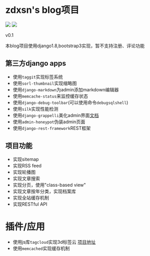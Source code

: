 # zdxsn's blog项目

[![](https://camo.githubusercontent.com/0b162e277a46df3fc0ed9ff6f3cb0463ed632ad8/68747470733a2f2f696d672e736869656c64732e696f2f62616467652f707974686f6e2d322e37253243332e342d626c75652e737667)](https://github.com/thomaszdxsn/blog) ![](https://camo.githubusercontent.com/6def34e1aa4e2e9e81448c8a57cf3e09d8af28cf/68747470733a2f2f696d672e736869656c64732e696f2f62616467652f6c6963656e73652d4253442d626c75652e737667)

v0.1

本blog项目使用django1.8,bootstrap3实现，暂不支持注册、评论功能

## 第三方django apps

- 使用`taggit`实现标签系统
- 使用`sorl-thumbnail`实现缩略图
- 使用`django-markdown`为admin添加markdown编辑器
- 使用`memcache-status`来监控缓存状态
- 使用`django-debug-toolbar`(可以使用命令`debugsqlshell`)
- 使用`silk`实现性能检测
- 使用`django-grappelli`美化admin界面[文档](http://django-grappelli.readthedocs.io/en/latest/customization.html)
- 使用`admin-honeypot`伪装admin页面
- 使用`django-rest-framework`REST框架

## 项目功能

* 实现sitemap
* 实现RSS feed
* 实现轮播图
* 实现文章搜索
* 实现分页，使用"class-based view"
* 实现文章按年分类，实现档案库
* 实现全站缓存机制
* 实现RESTful API


# 插件/应用

- 使用js库`tagcloud`实现3d标签云 [项目地址](https://github.com/mcc108/tagcloud)
- 使用`memcached`实现缓存机制
